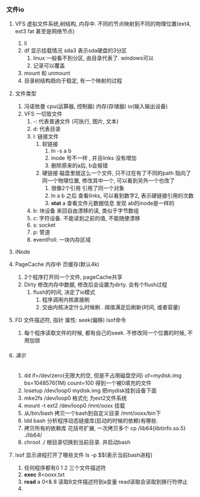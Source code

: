 ### 文件io

1. VFS 虚拟文件系统,树结构, 内存中.  不同的节点映射到不同的物理位置(ext4, ext3  fat 甚至是网络节点)

   1.  ll
   2. df  显示挂载情况   sda3  表示sda硬盘的3分区 
      1. linux 一般看不到分区, 由目录代表了. windows可以
      2. 记录可以覆盖 
   3. mount 和 unmount
   4. 目录树结构趋向于稳定, 有一个映射的过程

2. 文件类型

   1.  冯诺依曼    cpu(运算器, 控制器)   内存(存储器)  io(输入输出设备)  
   2. VFS 一切皆文件
      1. -: 代表普通文件 (可执行, 图片, 文本)
      2. d: 代表目录
      3. l: 链接文件
         1. 软链接  
            1. ln -s a b 
            2. inode 号不一样 , 并且links 没有增加
            3. 删除原来的a后, b会报错
         2. 硬链接  磁盘里就这么一个文件, 只不过在有了不同的path 指向了同一个物理位置, 修改其中一个, 可以看到另外一个也改了
            1. 很像2个引用 引用了同一个对象
            2. ln a b  之后 查看links, 可以看到数字2, 表示硬链接引用的次数
            3. **stat** a 查看文件元数据信息  发现 ab的inode是一样的
      4. b: 块设备  来回自由漂移的读, 类似于字节数组
      5. c: 字符设备.  不能读到之前的值, 不能随便漂移
      6. s: socket
      7. p: 管道
      8. eventPoll:  一块内存区域

3. iNode 

4. PageCache 内存中  页缓存(默认4k)

   1. 2个程序打开同一个文件, pageCache共享
   2. Dirty 修改内存中数据, 修改后会设置为dirty.  会有个flush过程
      1. flush的时间, 决定了io模式
         1. 程序调用内核直接刷
         2. 交由内核决定什么时候刷 .  阈值满足后刷新(时间, 或者容量)

5. FD 文件描述符, 指针  属性: seek(偏移)  lsof命令

   1. 每个程序读取文件的时候, 都有自己的seek. 不修改同一个位置的时候, 不用加锁  

6. ###### 演示

   1. dd if=/dev/zero(无限大的空, 但是不占用磁盘空间) of=mydisk.img  bs=1048576(1M) count=100 得到一个被0填充的文件
   2. losetup /dev/loop0 mydisk.img  把mydisk挂到设备下面 
   3. mke2fs /dev/loop0  格式化 为ext2文件系统
   4. mount -t ext2 /dev/loop0 /mnt/ooxx  挂载
   5. 从/bin/bash 拷贝一个bash到自定义目录 /mnt/ooxx/bin下
   6. ldd bash 分析程序动态链接库(启动的时候的依赖)有哪些.
   7. 拷贝所有的依赖库  花括号扩展, 一次拷贝多个  cp /lib64{libtinfo.so.5}  ./lib64/
   8. chroot ./  根目录切换到当前目录. 并启动bash

7. lsof 显示进程打开了哪些文件  ls -p $$(表示当前bash进程)

   1. 任何程序都有0  1 2 三个文件描述符
   2. **exec** 8<ooxx.txt
   3. **read** a 0<& 8   读取8文件描述符到a变量  read读取会读取到换行符停止
   4. 